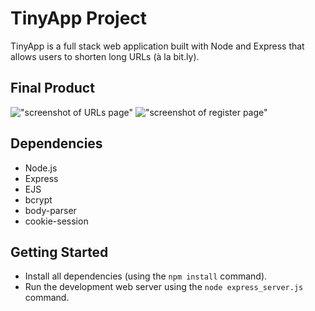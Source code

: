 # TinyApp Project

TinyApp is a full stack web application built with Node and Express that allows users to shorten long URLs (à la bit.ly).

## Final Product

!["screenshot of URLs page"](#)
!["screenshot of register page"](#)

## Dependencies

- Node.js
- Express
- EJS
- bcrypt
- body-parser
- cookie-session


## Getting Started

- Install all dependencies (using the `npm install` command).
- Run the development web server using the `node express_server.js` command.
